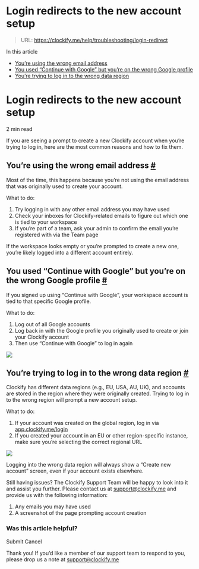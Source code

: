 # Login redirects to the new account setup

> URL: https://clockify.me/help/troubleshooting/login-redirect

In this article

* [You’re using the wrong email address](#you’re-using-the-wrong-email-address)
* [You used “Continue with Google” but you’re on the wrong Google profile](#you-used-“continue-with-google”-but-you’re-on-the-wrong-google-profile)
* [You’re trying to log in to the wrong data region](#you’re-trying-to-log-in-to-the-wrong-data-region)

# Login redirects to the new account setup

2 min read

If you are seeing a prompt to create a new Clockify account when you’re trying to log in, here are the most common reasons and how to fix them.

## You’re using the wrong email address [#](#youre-using-the-wrong-email-address)

Most of the time, this happens because you’re not using the email address that was originally used to create your account.

What to do:

1. Try logging in with any other email address you may have used
2. Check your inboxes for Clockify-related emails to figure out which one is tied to your workspace
3. If you’re part of a team, ask your admin to confirm the email you’re registered with via the Team page

If the workspace looks empty or you’re prompted to create a new one, you’re likely logged into a different account entirely.

## You used “Continue with Google” but you’re on the wrong Google profile [#](#you-used-continue-with-google-but-youre-on-the-wrong-google-profile)

If you signed up using “Continue with Google”, your workspace account is tied to that specific Google profile.

What to do:

1. Log out of all Google accounts
2. Log back in with the Google profile you originally used to create or join your Clockify account
3. Then use “Continue with Google” to log in again

![](https://clockify.me/help/wp-content/uploads/2025/06/AD_4nXcMePiEFRt-s0cuo4bWvPQ2In0ZibjtgRdnGP_OUi9jdApxwDjSTmKHst2-u7agANgWJyIrSmR6qRcEJSiSG9O-8Dz7gA9X96mRdj6AC34buCQUP4aQZHbKLu0nicCKpVttgG8QKA.png)

## You’re trying to log in to the wrong data region [#](#youre-trying-to-log-in-to-the-wrong-data-region)

Clockify has different data regions (e.g., EU, USA, AU, UK), and accounts are stored in the region where they were originally created. Trying to log in to the wrong region will prompt a new account setup.

What to do:

1. If your account was created on the global region, log in via [app.clockify.me/login](https://app.clockify.me/login)
2. If you created your account in an EU or other region-specific instance, make sure you’re selecting the correct regional URL

![](https://clockify.me/help/wp-content/uploads/2025/06/AD_4nXfkwSSxSIrPVOC6JEpCJhYEOBKTmEp7W7dPXUgPy4tdEwfRwFVn2ZYd1mKhV58tRIXwhmUuT-unyzSow4Y_m51sOIkIY_O4sSep1esoAl5uwsgcboADlgOhy2HatiVerX9WOWNS4A.png)

Logging into the wrong data region will always show a “Create new account” screen, even if your account exists elsewhere.

Still having issues? The Clockify Support Team will be happy to look into it and assist you further. Please contact us at [support@clockify.me](mailto:support@clockify.me) and provide us with the following information:

1. Any emails you may have used
2. A screenshot of the page prompting account creation

### Was this article helpful?

Submit
Cancel

Thank you! If you’d like a member of our support team to respond to you, please drop us a note at support@clockify.me